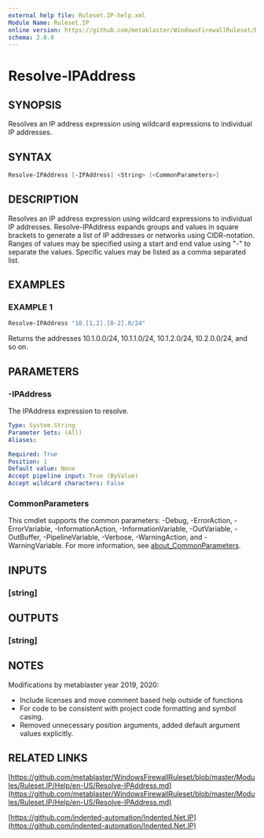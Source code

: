 ```yaml
---
external help file: Ruleset.IP-help.xml
Module Name: Ruleset.IP
online version: https://github.com/metablaster/WindowsFirewallRuleset/blob/master/Modules/Ruleset.IP/Help/en-US/Resolve-IPAddress.md
schema: 2.0.0
---
```


# Resolve-IPAddress

## SYNOPSIS

Resolves an IP address expression using wildcard expressions to individual IP addresses.

## SYNTAX

```powershell
Resolve-IPAddress [-IPAddress] <String> [<CommonParameters>]
```

## DESCRIPTION

Resolves an IP address expression using wildcard expressions to individual IP addresses.
Resolve-IPAddress expands groups and values in square brackets to generate a list of IP addresses
or networks using CIDR-notation.
Ranges of values may be specified using a start and end value using "-" to separate the values.
Specific values may be listed as a comma separated list.

## EXAMPLES

### EXAMPLE 1

```powershell
Resolve-IPAddress "10.[1,2].[0-2].0/24"
```

Returns the addresses 10.1.0.0/24, 10.1.1.0/24, 10.1.2.0/24, 10.2.0.0/24, and so on.

## PARAMETERS

### -IPAddress

The IPAddress expression to resolve.

```yaml
Type: System.String
Parameter Sets: (All)
Aliases:

Required: True
Position: 1
Default value: None
Accept pipeline input: True (ByValue)
Accept wildcard characters: False
```

### CommonParameters

This cmdlet supports the common parameters: -Debug, -ErrorAction, -ErrorVariable, -InformationAction, -InformationVariable, -OutVariable, -OutBuffer, -PipelineVariable, -Verbose, -WarningAction, and -WarningVariable. For more information, see [about_CommonParameters](http://go.microsoft.com/fwlink/?LinkID=113216).

## INPUTS

### [string]

## OUTPUTS

### [string]

## NOTES

Modifications by metablaster year 2019, 2020:

- Include licenses and move comment based help outside of functions
- For code to be consistent with project code formatting and symbol casing.
- Removed unnecessary position arguments, added default argument values explicitly.

## RELATED LINKS

[https://github.com/metablaster/WindowsFirewallRuleset/blob/master/Modules/Ruleset.IP/Help/en-US/Resolve-IPAddress.md](https://github.com/metablaster/WindowsFirewallRuleset/blob/master/Modules/Ruleset.IP/Help/en-US/Resolve-IPAddress.md)

[https://github.com/indented-automation/Indented.Net.IP](https://github.com/indented-automation/Indented.Net.IP)
